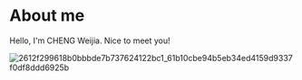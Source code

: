 # About me
Hello, I'm CHENG Weijia. Nice to meet you!

![2612f299618b0bbbde7b737624122bc1_61b10cbe94b5eb34ed4159d9337f0df8ddd6925b](https://github.com/polyulabs/starterv2-23048747g/assets/156780920/0d9a5eaf-df93-4e28-9c30-9982972c8e30)
